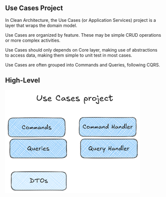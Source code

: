 ﻿## Use Cases Project

In Clean Architecture, the Use Cases (or Application Services) project is a layer that wraps the domain model.

Use Cases are organized by feature. These may be simple CRUD operations or more complex activities.

Use Cases should only depends on Core layer, making use of abstractions to access data, making them simple to unit test in most cases.

Use Cases are often grouped into Commands and Queries, following CQRS.


## High-Level

![high-level](../../.github/uc-project.png)